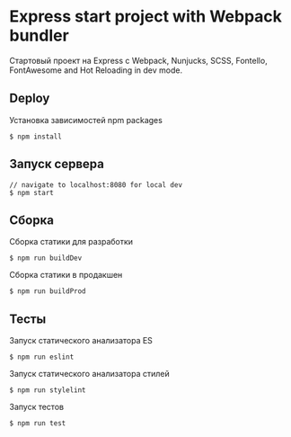 Express start project with Webpack bundler
==========================================

Стартовый проект на Express c Webpack, Nunjucks, SCSS, Fontello, FontAwesome and Hot Reloading in dev mode.


Deploy
------

Установка зависимостей npm packages

    $ npm install

Запуск сервера
--------------

    // navigate to localhost:8080 for local dev
    $ npm start

Cборка
------

Сборка статики для разработки

    $ npm run buildDev

 Сборка статики в продакшен

    $ npm run buildProd

Тесты
-----

Запуск cтатического анализатора ES

    $ npm run eslint

Запуск cтатического анализатора стилей

    $ npm run stylelint

Запуск тестов

    $ npm run test

